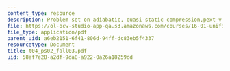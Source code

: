 ```yaml
---
content_type: resource
description: Problem set on adiabatic, quasi-static compression,pext-v diagram.
file: https://ol-ocw-studio-app-qa.s3.amazonaws.com/courses/16-01-unified-engineering-i-ii-iii-iv-fall-2005-spring-2006/58af7e28a2df9da8a9220a26a18259dd_t04_ps02_fall03.pdf
file_type: application/pdf
parent_uid: a6eb2151-6f41-806d-94ff-dc83eb5f4337
resourcetype: Document
title: t04_ps02_fall03.pdf
uid: 58af7e28-a2df-9da8-a922-0a26a18259dd
---
```

